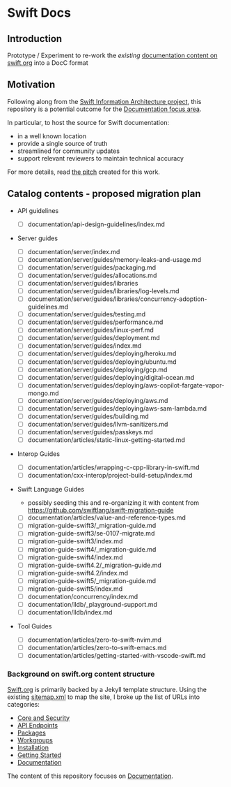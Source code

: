 # Swift Docs

## Introduction

Prototype / Experiment to re-work the *existing* [documentation content on swift.org](https://github.com/swiftlang/swift-org-website) into a DocC format

## Motivation

Following along from the [Swift Information Architecture project](https://forums.swift.org/t/swift-high-level-information-architecture/80066), this repository is a potential outcome for the [Documentation focus area](https://forums.swift.org/t/swift-high-level-information-architecture/80066#p-367675-documentation-41).

In particular, to host the source for Swift documentation:
- in a well known location
- provide a single source of truth
- streamlined for community updates 
- support relevant reviewers to maintain technical accuracy

For more details, read [the pitch](./notes/Pitch.md) created for this work.

## Catalog contents - proposed migration plan

- API guidelines
  
  - [ ] documentation/api-design-guidelines/index.md

- Server guides

  - [ ] documentation/server/index.md
  - [ ] documentation/server/guides/memory-leaks-and-usage.md
  - [ ] documentation/server/guides/packaging.md
  - [ ] documentation/server/guides/allocations.md
  - [ ] documentation/server/guides/libraries
  - [ ] documentation/server/guides/libraries/log-levels.md
  - [ ] documentation/server/guides/libraries/concurrency-adoption-guidelines.md
  - [ ] documentation/server/guides/testing.md
  - [ ] documentation/server/guides/performance.md
  - [ ] documentation/server/guides/linux-perf.md
  - [ ] documentation/server/guides/deployment.md
  - [ ] documentation/server/guides/index.md
  - [ ] documentation/server/guides/deploying/heroku.md
  - [ ] documentation/server/guides/deploying/ubuntu.md
  - [ ] documentation/server/guides/deploying/gcp.md
  - [ ] documentation/server/guides/deploying/digital-ocean.md
  - [ ] documentation/server/guides/deploying/aws-copilot-fargate-vapor-mongo.md
  - [ ] documentation/server/guides/deploying/aws.md
  - [ ] documentation/server/guides/deploying/aws-sam-lambda.md
  - [ ] documentation/server/guides/building.md
  - [ ] documentation/server/guides/llvm-sanitizers.md
  - [ ] documentation/server/guides/passkeys.md
  - [ ] documentation/articles/static-linux-getting-started.md
    
- Interop Guides

  - [ ] documentation/articles/wrapping-c-cpp-library-in-swift.md
  - [ ] documentation/cxx-interop/project-build-setup/index.md

- Swift Language Guides

  - possibly seeding this and re-organizing it with content from https://github.com/swiftlang/swift-migration-guide
  - [ ] documentation/articles/value-and-reference-types.md
  - [ ] migration-guide-swift3/_migration-guide.md
  - [ ] migration-guide-swift3/se-0107-migrate.md
  - [ ] migration-guide-swift3/index.md
  - [ ] migration-guide-swift4/_migration-guide.md
  - [ ] migration-guide-swift4/index.md
  - [ ] migration-guide-swift4.2/_migration-guide.md
  - [ ] migration-guide-swift4.2/index.md
  - [ ] migration-guide-swift5/_migration-guide.md
  - [ ] migration-guide-swift5/index.md
  - [ ] documentation/concurrency/index.md
  - [ ] documentation/lldb/_playground-support.md
  - [ ] documentation/lldb/index.md

- Tool Guides

  - [ ] documentation/articles/zero-to-swift-nvim.md
  - [ ] documentation/articles/zero-to-swift-emacs.md
  - [ ] documentation/articles/getting-started-with-vscode-swift.md

### Background on swift.org content structure

[Swift.org](https://www.swift.org) is primarily backed by a Jekyll template structure.
Using the existing [sitemap.xml](https://www.swift.org/sitemap.xml) to map the site, I broke up the list of URLs into categories:

- [Core and Security](./notes/CoreSecurity.md) 
- [API Endpoints](./notes/APIEndpoints.md)
- [Packages](./notes/Packages.md)
- [Workgroups](./notes/Workgroups.md)
- [Installation](./notes/Installation.md)
- [Getting Started](./notes/GettingStarted.md)
- [Documentation](./notes/Documentation.md)

The content of this repository focuses on [Documentation](./notes/Documentation.md).
